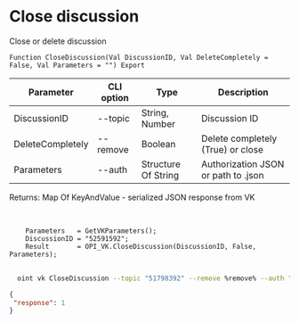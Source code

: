 ﻿---
sidebar_position: 2
---

# Close discussion
 Close or delete discussion



`Function CloseDiscussion(Val DiscussionID, Val DeleteCompletely = False, Val Parameters = "") Export`

  | Parameter | CLI option | Type | Description |
  |-|-|-|-|
  | DiscussionID | --topic | String, Number | Discussion ID |
  | DeleteCompletely | --remove | Boolean | Delete completely (True) or close |
  | Parameters | --auth | Structure Of String | Authorization JSON or path to .json |

  
  Returns:  Map Of KeyAndValue - serialized JSON response from VK

<br/>




```bsl title="Code example"
    Parameters   = GetVKParameters();
    DiscussionID = "52591592";
    Result       = OPI_VK.CloseDiscussion(DiscussionID, False, Parameters);
```



```sh title="CLI command example"
    
  oint vk CloseDiscussion --topic "51798392" --remove %remove% --auth "GetVKParameters()"

```

```json title="Result"
{
 "response": 1
}
```
